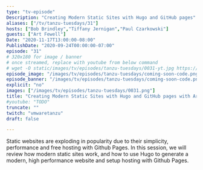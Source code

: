 ```yaml
---
type: "tv-episode"
Description: "Creating Modern Static Sites with Hugo and GitHub pages"
aliases: ["/tv/tanzu-tuesdays/31"]
hosts: ["Bob Brindley","Tiffany Jernigan","Paul Czarkowski"]
guests: ["Art Fewell"]
Date: "2020-11-17T13:00:00-08:00"
PublishDate: "2020-09-24T00:00:00-07:00"
episode: "31"
# 320x180 for image / banner
# once streamed, replace with youtube from below command
# wget -O static/images/tv/episodes/tanzu-tuesdays/0031-yt.jpg https://img.youtube.com/vi/TODO/mqdefault.jpg
episode_image: "/images/tv/episodes/tanzu-tuesdays/coming-soon-code.png"
episode_banner: "/images/tv/episodes/tanzu-tuesdays/coming-soon-code.png"
explicit: "no"
images: ["/images/tv/episodes/tanzu-tuesdays/0031.png"]
title: "Creating Modern Static Sites with Hugo and GitHub pages with Art Fewell"
#youtube: "TODO"
truncate: ""
twitch: "vmwaretanzu"
draft: false

---
```


Static websites are exploding in popularity due to their simplicity, performance and free hosting with Github Pages. In this session, we will review how modern static sites work, and how to use Hugo to generate a modern, high performance website and setup hosting with Github Pages.